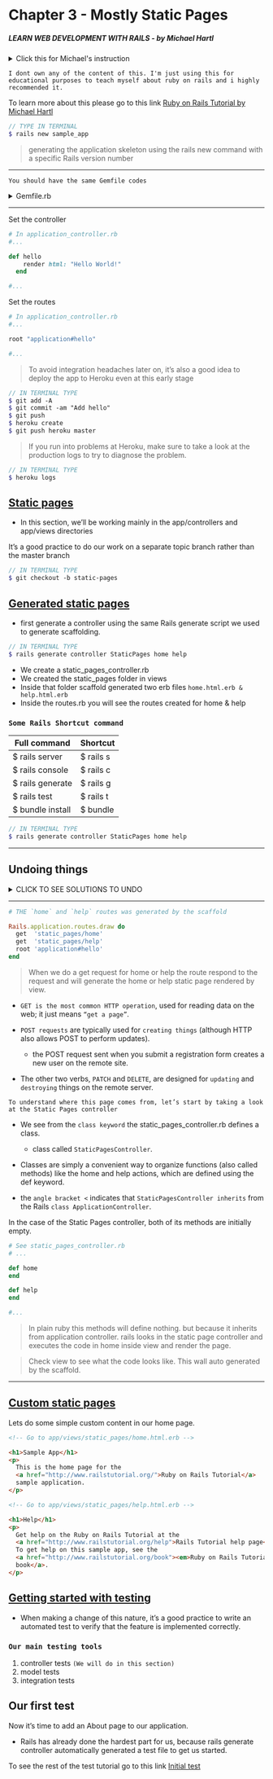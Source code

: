 # Chapter 3 - Mostly Static Pages

##### LEARN WEB DEVELOPMENT WITH RAILS - *by Michael Hartl*

<details>
<summary>Click this for Michael's instruction</summary>

# Ruby on Rails Tutorial sample application

This is the sample application for
[*Ruby on Rails Tutorial:
Learn Web Development with Rails*](http://www.railstutorial.org/)
by [Michael Hartl](http://www.michaelhartl.com/).

## License

All source code in the [Ruby on Rails Tutorial](http://railstutorial.org/)
is available jointly under the MIT License and the Beerware License. See
[LICENSE.md](LICENSE.md) for details.

## Getting started

To get started with the app, clone the repo and then install the needed gems:

```
$ bundle install --without production
```

Next, migrate the database:

```
$ rails db:migrate
```

Finally, run the test suite to verify that everything is working correctly:

```
$ rails test
```

If the test suite passes, you'll be ready to run the app in a local server:

```
$ rails server
```

For more information, see the
[*Ruby on Rails Tutorial* book](http://www.railstutorial.org/book).

</details>

`I dont own any of the content of this. I'm just using this for educational purposes to teach myself about ruby on rails and i highly recommended it.`

To learn more about this please go to this link [Ruby on Rails Tutorial by Michael Hartl](https://www.railstutorial.org/book)

```scss
// TYPE IN TERMINAL
$ rails new sample_app
```

> generating the application skeleton using the rails new command with a specific Rails version number

---
`You should have the same Gemfile codes`
<details>
<summary>Gemfile.rb</summary>

```rb
# In /Gemfile.rb
source 'https://rubygems.org'

git_source(:github) do |repo_name|
  repo_name = "#{repo_name}/#{repo_name}" unless repo_name.include?("/")
  "https://github.com/#{repo_name}.git"
end


gem 'rails', '~> 5.1.4'
gem 'puma', '~> 3.7'
gem 'sass-rails', '~> 5.0'
gem 'uglifier', '>= 1.3.0'
# gem 'therubyracer', platforms: :ruby
gem 'coffee-rails', '~> 4.2'
gem 'turbolinks', '~> 5'
gem 'jbuilder', '~> 2.5'
# gem 'redis', '~> 3.0'
# gem 'bcrypt', '~> 3.1.7'
# gem 'capistrano-rails', group: :development

group :development, :test do
  gem 'sqlite3', '1.3.13'
  gem 'byebug', platforms: [:mri, :mingw, :x64_mingw]
  gem 'capybara', '~> 2.13'
  gem 'selenium-webdriver'
end

group :development do
  gem 'web-console', '>= 3.3.0'
  gem 'listen', '>= 3.0.5', '< 3.2'
  gem 'spring'
  gem 'spring-watcher-listen', '~> 2.0.0'
end

group :test do
  gem 'rails-controller-testing', '1.0.2'
  gem 'minitest-reporters',       '1.1.14'
  gem 'guard',                    '2.13.0'
  gem 'guard-minitest',           '2.4.4'
end

group :production do
  gem 'pg', '0.21.0'
end

gem 'tzinfo-data', platforms: [:mingw, :mswin, :x64_mingw, :jruby]
```

We will install the local gems while suppressing the installation of production gems using the --without production option

```scss
// TYPE IN TERMINAL

$ bundle install --without production
```

> This arranges to skip the pg gem for PostgreSQL in development and use SQLite for development and testing.

> `Heroku recommends against using different databases in development and production`, but for the sample application it won’t make any difference, and SQLite is much easier than PostgreSQL to install and configure locally.

> `In case you’ve previously installed a version of a gem` (such as Rails itself) other than the one specified by the Gemfile, `it’s a good idea to update the gems with bundle update` to make sure the versions match.

```scss
// TYPE IN TERMINAL

$ bundle update
```

</details>

---

Set the controller
```rb
# In application_controller.rb
#...

def hello
    render html: "Hello World!"
  end

#...
```

Set the routes 
```rb
# In application_controller.rb
#...

root "application#hello"

#...
```

> To avoid integration headaches later on, it’s also a good idea to deploy the app to Heroku even at this early stage

```scss
// IN TERMINAL TYPE
$ git add -A
$ git commit -am "Add hello"
$ git push
$ heroku create
$ git push heroku master
```
> If you run into problems at Heroku, make sure to take a look at the production logs to try to diagnose the problem.

```scss
// IN TERMINAL TYPE
$ heroku logs
```

## <u>Static pages</u>

- In this section, we’ll be working mainly in the app/controllers and app/views directories

It’s a good practice to do our work on a separate topic branch rather than the master branch

```scss
// IN TERMINAL TYPE
$ git checkout -b static-pages
```

## <u>Generated static pages</u>
- first generate a controller using the same Rails generate script we used to generate scaffolding.

```scss
// IN TERMINAL TYPE
$ rails generate controller StaticPages home help
```

- We create a static_pages_controller.rb
- We created the static_pages folder in views
- Inside that folder scaffold generated two erb files `home.html.erb & help.html.erb`
- Inside the routes.rb you will see the routes created for home & help

### `Some Rails Shortcut command`

|Full command    |Shortcut |
|----------------|---------|
|$ rails server  |$ rails s|
|$ rails console |$ rails c|
|$ rails generate|$ rails g|
|$ rails test    |$ rails t|
|$ bundle install|$ bundle |

```scss
// IN TERMINAL TYPE
$ rails generate controller StaticPages home help
```

---
## Undoing things
<details>
<summary>CLICK TO SEE SOLUTIONS TO UNDO</summary>

- Even when you’re very careful, things can sometimes go wrong when developing Rails applications. Happily, Rails has some facilities to help you recover.

```scss
$ rails generate controller StaticPages home help

//can be undo using this
$ rails destroy  controller StaticPages home help
```

```scss
$ rails generate model User name:string email:string

//can be undo using this
$ rails destroy model User
```

```scss
$ rails db:migrate

//can be undo using this
$ rails db:rollback
```

```scss
//To go all the way back to the beginning, we can use
$ rails db:migrate VERSION=0
```
</details>

---

```rb
# THE `home` and `help` routes was generated by the scaffold

Rails.application.routes.draw do
  get  'static_pages/home'
  get  'static_pages/help'
  root 'application#hello'
end
```

> When we do a get request for home or help the route respond to the request and will generate the home or help static page rendered by view. 

- `GET is the most common HTTP operation`, used for reading data on the web; it just means `“get a page”`.

- `POST requests` are typically used for `creating things` (although HTTP also allows POST to perform updates).
  - the POST request sent when you submit a registration form creates a new user on the remote site.

- The other two verbs, `PATCH` and `DELETE`, are designed for `updating` and `destroying` things on the remote server.

`To understand where this page comes from, let’s start by taking a look at the Static Pages controller`

- We see from the `class keyword` the static_pages_controller.rb defines a class.
  - class called `StaticPagesController`.

- Classes are simply a convenient way to organize functions (also called methods) like the home and help actions, which are defined using the def keyword.

- the `angle bracket <` indicates that `StaticPagesController inherits` from the Rails `class ApplicationController`.

In the case of the Static Pages controller, both of its methods are initially empty.

```rb
# See static_pages_controller.rb
# ...

def home
end

def help
end

#...
```

> In plain ruby this methods will define nothing. but because it inherits from application controller. rails looks in the static page controller and executes the code in home inside view and render the page.

> Check view to see what the code looks like. This wall auto generated by the scaffold.

--- 

## <u>Custom static pages</u>

Lets do some simple custom content in our home page.

```html
<!-- Go to app/views/static_pages/home.html.erb -->

<h1>Sample App</h1>
<p>
  This is the home page for the
  <a href="http://www.railstutorial.org/">Ruby on Rails Tutorial</a>
  sample application.
</p>
```

```html
<!-- Go to app/views/static_pages/help.html.erb -->

<h1>Help</h1>
<p>
  Get help on the Ruby on Rails Tutorial at the
  <a href="http://www.railstutorial.org/help">Rails Tutorial help page</a>.
  To get help on this sample app, see the
  <a href="http://www.railstutorial.org/book"><em>Ruby on Rails Tutorial</em>
  book</a>.
</p>
```

## <u>Getting started with testing</u>

- When making a change of this nature, it’s a good practice to write an automated test to verify that the feature is implemented correctly.

### `Our main testing tools`
1. controller tests `(We will do in this section)`
2. model tests 
3. integration tests

## Our first test
Now it’s time to add an About page to our application.

- Rails has already done the hardest part for us, because rails generate controller automatically generated a test file to get us started.

To see the rest of the test tutorial go to this link [Initial test](https://www.railstutorial.org/book/static_pages)